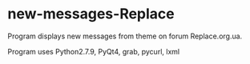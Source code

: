 # new-messages-Replace
Program displays new messages from theme on forum Replace.org.ua.

Program uses Python2.7.9, PyQt4, grab, pycurl, lxml
